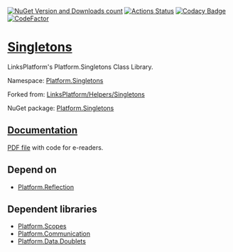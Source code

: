 [![NuGet Version and Downloads count](https://buildstats.info/nuget/Platform.Singletons)](https://www.nuget.org/packages/Platform.Singletons)
[![Actions Status](https://github.com/linksplatform/Singletons/workflows/CD/badge.svg)](https://github.com/linksplatform/Singletons/actions?workflow=CD)
[![Codacy Badge](https://api.codacy.com/project/badge/Grade/6a98025fb9fa4a049ea1276d727dca9d)](https://www.codacy.com/app/drakonard/Singletons?utm_source=github.com&amp;utm_medium=referral&amp;utm_content=linksplatform/Singletons&amp;utm_campaign=Badge_Grade)
[![CodeFactor](https://www.codefactor.io/repository/github/linksplatform/Singletons/badge)](https://www.codefactor.io/repository/github/linksplatform/Singletons)

# [Singletons](https://github.com/linksplatform/Singletons)

LinksPlatform's Platform.Singletons Class Library.

Namespace: [Platform.Singletons](https://linksplatform.github.io/Singletons/csharp/api/Platform.Singletons.html)

Forked from: [LinksPlatform/Helpers/Singletons](https://github.com/linksplatform/Helpers/tree/e27f7586f8015cad596b6aa3c2df2ac2a3dadb60/Singletons)

NuGet package: [Platform.Singletons](https://www.nuget.org/packages/Platform.Singletons)

## [Documentation](https://linksplatform.github.io/Singletons)
[PDF file](https://linksplatform.github.io/Singletons/csharp/Platform.Singletons.pdf) with code for e-readers.

## Depend on
*   [Platform.Reflection](https://github.com/linksplatform/Reflection)

## Dependent libraries
*   [Platform.Scopes](https://github.com/linksplatform/Scopes)
*   [Platform.Communication](https://github.com/linksplatform/Communication)
*   [Platform.Data.Doublets](https://github.com/linksplatform/Data.Doublets)
